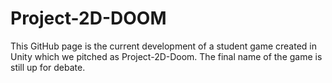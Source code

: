 # Project-2D-DOOM

This GitHub page is the current development of a student game created in Unity which we pitched as Project-2D-Doom. The final name of the game is still up for debate.
